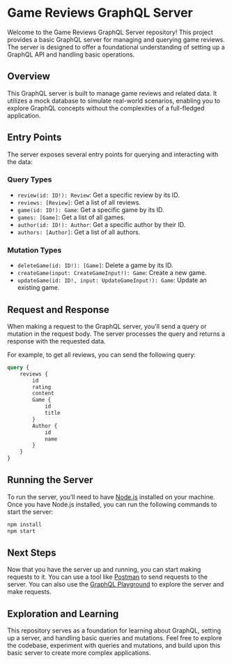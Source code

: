 # Game Reviews GraphQL Server

Welcome to the Game Reviews GraphQL Server repository! This project provides a basic GraphQL server for managing and querying game reviews. The server is designed to offer a foundational understanding of setting up a GraphQL API and handling basic operations.

## Overview

This GraphQL server is built to manage game reviews and related data. It utilizes a mock database to simulate real-world scenarios, enabling you to explore GraphQL concepts without the complexities of a full-fledged application.

## Entry Points

The server exposes several entry points for querying and interacting with the data:

### Query Types

-   `review(id: ID!): Review`: Get a specific review by its ID.
-   `reviews: [Review]`: Get a list of all reviews.
-   `game(id: ID!): Game`: Get a specific game by its ID.
-   `games: [Game]`: Get a list of all games.
-   `author(id: ID!): Author`: Get a specific author by their ID.
-   `authors: [Author]`: Get a list of all authors.

### Mutation Types

-   `deleteGame(id: ID!): [Game]`: Delete a game by its ID.
-   `createGame(input: CreateGameInput!): Game`: Create a new game.
-   `updateGame(id: ID!, input: UpdateGameInput!): Game`: Update an existing game.

## Request and Response

When making a request to the GraphQL server, you'll send a query or mutation in the request body. The server processes the query and returns a response with the requested data.

For example, to get all reviews, you can send the following query:

```graphql
query {
	reviews {
		id
		rating
		content
		Game {
			id
			title
		}
		Author {
			id
			name
		}
	}
}
```

## Running the Server

To run the server, you'll need to have [Node.js](https://nodejs.org/en/) installed on your machine. Once you have Node.js installed, you can run the following commands to start the server:

```bash
npm install
npm start
```

## Next Steps

Now that you have the server up and running, you can start making requests to it. You can use a tool like [Postman](https://www.postman.com/) to send requests to the server. You can also use the [GraphQL Playground](https://github.com/graphql/graphql-playground) to explore the server and make requests.

## Exploration and Learning

This repository serves as a foundation for learning about GraphQL, setting up a server, and handling basic queries and mutations. Feel free to explore the codebase, experiment with queries and mutations, and build upon this basic server to create more complex applications.
